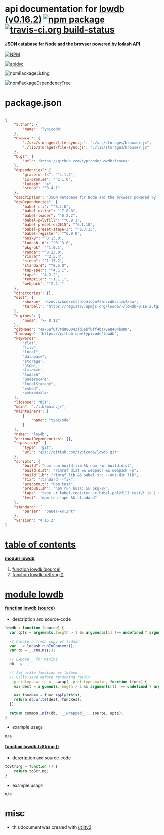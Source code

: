 # api documentation for  [lowdb (v0.16.2)](https://github.com/typicode/lowdb)  [![npm package](https://img.shields.io/npm/v/npmdoc-lowdb.svg?style=flat-square)](https://www.npmjs.org/package/npmdoc-lowdb) [![travis-ci.org build-status](https://api.travis-ci.org/npmdoc/node-npmdoc-lowdb.svg)](https://travis-ci.org/npmdoc/node-npmdoc-lowdb)
#### JSON database for Node and the browser powered by lodash API

[![NPM](https://nodei.co/npm/lowdb.png?downloads=true&downloadRank=true&stars=true)](https://www.npmjs.com/package/lowdb)

[![apidoc](https://npmdoc.github.io/node-npmdoc-lowdb/build/screenCapture.buildCi.browser.apidoc.html.png)](https://npmdoc.github.io/node-npmdoc-lowdb/build/apidoc.html)

![npmPackageListing](https://npmdoc.github.io/node-npmdoc-lowdb/build/screenCapture.npmPackageListing.svg)

![npmPackageDependencyTree](https://npmdoc.github.io/node-npmdoc-lowdb/build/screenCapture.npmPackageDependencyTree.svg)



# package.json

```json

{
    "author": {
        "name": "Typicode"
    },
    "browser": {
        "./src/storages/file-sync.js": "./src/storages/browser.js",
        "./lib/storages/file-sync.js": "./lib/storages/browser.js"
    },
    "bugs": {
        "url": "https://github.com/typicode/lowdb/issues"
    },
    "dependencies": {
        "graceful-fs": "^4.1.3",
        "is-promise": "^2.1.0",
        "lodash": "4",
        "steno": "^0.4.1"
    },
    "description": "JSON database for Node and the browser powered by lodash API",
    "devDependencies": {
        "babel-cli": "^6.2.0",
        "babel-eslint": "^7.0.0",
        "babel-loader": "^6.2.2",
        "babel-polyfill": "^6.9.1",
        "babel-preset-es2015": "^6.1.18",
        "babel-preset-stage-3": "^6.3.13",
        "babel-register": "^6.9.0",
        "husky": "^0.13.0",
        "lodash-id": "^0.13.0",
        "pkg-ok": "^1.0.1",
        "ramda": "^0.23.0",
        "rimraf": "^2.5.4",
        "sinon": "^1.17.2",
        "standard": "^8.5.0",
        "tap-spec": "^4.1.1",
        "tape": "^4.2.2",
        "tempfile": "^1.1.1",
        "webpack": "^2.2.1"
    },
    "directories": {},
    "dist": {
        "shasum": "a2a976eb66ec57797291970f3c87cdb61126fa3a",
        "tarball": "https://registry.npmjs.org/lowdb/-/lowdb-0.16.2.tgz"
    },
    "engines": {
        "node": ">= 0.12"
    },
    "gitHead": "4a76af0f79d900043fd5ebf0ff4b378e8404bd89",
    "homepage": "https://github.com/typicode/lowdb",
    "keywords": [
        "flat",
        "file",
        "local",
        "database",
        "storage",
        "JSON",
        "lo-dash",
        "lodash",
        "underscore",
        "localStorage",
        "embed",
        "embeddable"
    ],
    "license": "MIT",
    "main": "./lib/main.js",
    "maintainers": [
        {
            "name": "typicode"
        }
    ],
    "name": "lowdb",
    "optionalDependencies": {},
    "repository": {
        "type": "git",
        "url": "git://github.com/typicode/lowdb.git"
    },
    "scripts": {
        "build": "npm run build:lib && npm run build:dist",
        "build:dist": "rimraf dist && webpack && webpack -p",
        "build:lib": "rimraf lib && babel src --out-dir lib",
        "fix": "standard --fix",
        "precommit": "npm test",
        "prepublish": "npm run build && pkg-ok",
        "tape": "tape -r babel-register -r babel-polyfill test/*.js | tap-spec",
        "test": "npm run tape && standard"
    },
    "standard": {
        "parser": "babel-eslint"
    },
    "version": "0.16.2"
}
```



# <a name="apidoc.tableOfContents"></a>[table of contents](#apidoc.tableOfContents)

#### [module lowdb](#apidoc.module.lowdb)
1.  [function <span class="apidocSignatureSpan"></span>lowdb (source)](#apidoc.element.lowdb.lowdb)
1.  [function <span class="apidocSignatureSpan">lowdb.</span>toString ()](#apidoc.element.lowdb.toString)



# <a name="apidoc.module.lowdb"></a>[module lowdb](#apidoc.module.lowdb)

#### <a name="apidoc.element.lowdb.lowdb"></a>[function <span class="apidocSignatureSpan"></span>lowdb (source)](#apidoc.element.lowdb.lowdb)
- description and source-code
```javascript
lowdb = function (source) {
  var opts = arguments.length > 1 && arguments[1] !== undefined ? arguments[1] : {};

  // Create a fresh copy of lodash
  var _ = lodash.runInContext();
  var db = _.chain({});

  // Expose _ for mixins
  db._ = _;

  // Add write function to lodash
  // Calls save before returning result
  _.prototype.write = _.wrap(_.prototype.value, function (func) {
    var dest = arguments.length > 1 && arguments[1] !== undefined ? arguments[1] : source;

    var funcRes = func.apply(this);
    return db.write(dest, funcRes);
  });

  return common.init(db, '__wrapped__', source, opts);
}
```
- example usage
```shell
n/a
```

#### <a name="apidoc.element.lowdb.toString"></a>[function <span class="apidocSignatureSpan">lowdb.</span>toString ()](#apidoc.element.lowdb.toString)
- description and source-code
```javascript
toString = function () {
    return toString;
}
```
- example usage
```shell
n/a
```



# misc
- this document was created with [utility2](https://github.com/kaizhu256/node-utility2)
